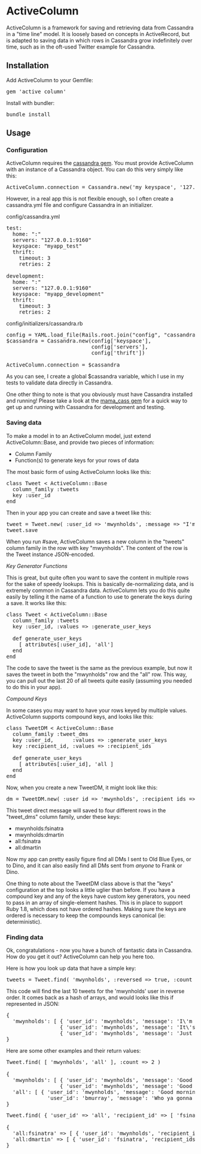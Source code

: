# ActiveColumn

ActiveColumn is a framework for saving and retrieving data from Cassandra in a "time line" model.  It is loosely based
on concepts in ActiveRecord, but is adapted to saving data in which rows in Cassandra grow indefinitely over time, such
as in the oft-used Twitter example for Cassandra.

## Installation

Add ActiveColumn to your Gemfile:
<pre>
gem 'active_column'
</pre>

Install with bundler:
<pre>
bundle install
</pre>

## Usage

### Configuration

ActiveColumn requires the [cassandra gem](https://github.com/fauna/cassandra).  You must provide ActiveColumn with an
instance of a Cassandra object.  You can do this very simply like this:

<pre>
ActiveColumn.connection = Cassandra.new('my_keyspace', '127.0.0.1:9160')
</pre>

However, in a real app this is not flexible enough, so I often create a cassandra.yml file and configure Cassandra in an
initializer.

config/cassandra.yml
<pre>
test:
  home: ":"
  servers: "127.0.0.1:9160"
  keyspace: "myapp_test"
  thrift:
    timeout: 3
    retries: 2

development:
  home: ":"
  servers: "127.0.0.1:9160"
  keyspace: "myapp_development"
  thrift:
    timeout: 3
    retries: 2
</pre>

config/initializers/cassandra.rb
<pre>
config = YAML.load_file(Rails.root.join("config", "cassandra.yml"))[Rails.env]
$cassandra = Cassandra.new(config['keyspace'],
                           config['servers'],
                           config['thrift'])

ActiveColumn.connection = $cassandra
</pre>

As you can see, I create a global $cassandra variable, which I use in my tests to validate data directly in Cassandra.

One other thing to note is that you obviously must have Cassandra installed and running!  Please take a look at the
[mama_cass gem](https://github.com/carbonfive/mama_cass) for a quick way to get up and running with Cassandra for
development and testing.

### Saving data

To make a model in to an ActiveColumn model, just extend ActiveColumn::Base, and provide two pieces of information:

- Column Family
- Function(s) to generate keys for your rows of data

The most basic form of using ActiveColumn looks like this:
<pre>
class Tweet &lt; ActiveColumn::Base
  column_family :tweets
  key :user_id
end
</pre>

Then in your app you can create and save a tweet like this:
<pre>
tweet = Tweet.new( :user_id => 'mwynholds', :message => "I'm going for a bike ride" )
tweet.save
</pre>

When you run #save, ActiveColumn saves a new column in the "tweets" column family in the row with key "mwynholds".  The
content of the row is the Tweet instance JSON-encoded.

*Key Generator Functions*

This is great, but quite often you want to save the content in multiple rows for the sake of speedy lookups.  This is
basically de-normalizing data, and is extremely common in Cassandra data.  ActiveColumn lets you do this quite easily
by telling it the name of a function to use to generate the keys during a save.  It works like this:

<pre>
class Tweet &lt; ActiveColumn::Base
  column_family :tweets
  key :user_id, :values => :generate_user_keys

  def generate_user_keys
    [ attributes[:user_id], 'all']
  end
end
</pre>

The code to save the tweet is the same as the previous example, but now it saves the tweet in both the "mwynholds" row
and the "all" row.  This way, you can pull out the last 20 of all tweets quite easily (assuming you needed to do this
in your app).

*Compound Keys*

In some cases you may want to have your rows keyed by multiple values.  ActiveColumn supports compound keys,
and looks like this:

<pre>
class TweetDM &lt; ActiveColumn::Base
  column_family :tweet_dms
  key :user_id,      :values => :generate_user_keys
  key :recipient_id, :values => :recipient_ids

  def generate_user_keys
    [ attributes[:user_id], 'all ]
  end
end
</pre>

Now, when you create a new TweetDM, it might look like this:

<pre>
dm = TweetDM.new( :user_id => 'mwynholds', :recipient_ids => [ 'fsinatra', 'dmartin' ], :message => "Let's go to Vegas" )
</pre>

This tweet direct message will saved to four different rows in the "tweet_dms" column family, under these keys:

- mwynholds:fsinatra
- mwynholds:dmartin
- all:fsinatra
- all:dmartin

Now my app can pretty easily figure find all DMs I sent to Old Blue Eyes, or to Dino, and it can also easily find all
DMs sent from *anyone* to Frank or Dino.

One thing to note about the TweetDM class above is that the "keys" configuration at the top looks a little uglier than
before.  If you have a compound key and any of the keys have custom key generators, you need to pass in an array of
single-element hashes.  This is in place to support Ruby 1.8, which does not have ordered hashes.  Making sure the keys
are ordered is necessary to keep the compounds keys canonical (ie: deterministic).

### Finding data

Ok, congratulations - now you have a bunch of fantastic data in Cassandra.  How do you get it out?  ActiveColumn can
help you here too.

Here is how you look up data that have a simple key:

<pre>
tweets = Tweet.find( 'mwynholds', :reversed => true, :count => 3 )
</pre>

This code will find the last 10 tweets for the 'mwynholds' user in reverse order.  It comes back as a hash of arrays,
and would looks like this if represented in JSON:

<pre>
{
  'mwynholds': [ { 'user_id': 'mwynholds', 'message': 'I\'m going to bed now' },
                 { 'user_id': 'mwynholds', 'message': 'It\'s lunch time' },
                 { 'user_id': 'mwynholds', 'message': 'Just woke up' } ]
}
</pre>

Here are some other examples and their return values:

<pre>
Tweet.find( [ 'mwynholds', 'all' ], :count => 2 )

{
  'mwynholds': [ { 'user_id': 'mwynholds', 'message': 'Good morning' },
                 { 'user_id': 'mwynholds', 'message': 'Good afternoon' } ],
  'all': [ { 'user_id': 'mwynholds', 'message': 'Good morning' },
             'user_id': 'bmurray', 'message': 'Who ya gonna call!' } ]
}
</pre>

<pre>
Tweet.find( { 'user_id' => 'all', 'recipient_id' => [ 'fsinatra', 'dmartin' ] }, :reversed => true, :count => 1 )

{
  'all:fsinatra' => [ { 'user_id': 'mwynholds', 'recipient_ids' => [ 'fsinatra', 'dmartin' ], 'message' => 'Here we come Vegas!' } ],
  'all:dmartin' => [ { 'user_id': 'fsinatra', 'recipient_ids' => [ 'dmartin' ], 'message' => 'Vegas was fun' } ]
}
</pre>